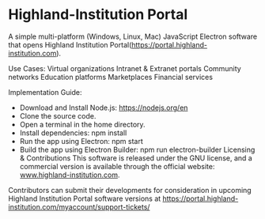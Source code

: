 # Highland-Institution Portal
A simple multi-platform (Windows, Linux, Mac) JavaScript Electron software that opens Highland Institution Portal(https://portal.highland-institution.com).

Use Cases:
Virtual organizations
Intranet & Extranet portals
Community networks
Education platforms
Marketplaces
Financial services

Implementation Guide:
- Download and Install Node.js: https://nodejs.org/en
- Clone the source code.
- Open a terminal in the home directory.
- Install dependencies: npm install
- Run the app using Electron: npm start
- Build the app using Electron Builder:  npm run electron-builder
Licensing & Contributions
This software is released under the GNU license, and a commercial version is available through the official website: www.highland-institution.com.

Contributors can submit their developments for consideration in upcoming Highland Institution Portal software versions at https://portal.highland-institution.com/myaccount/support-tickets/
